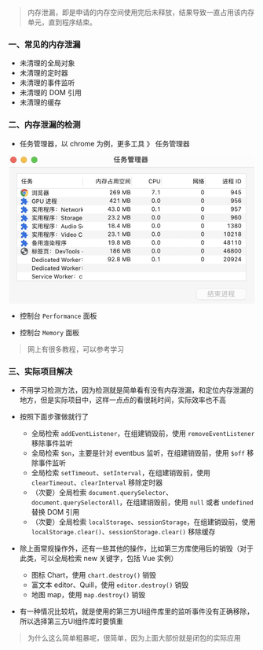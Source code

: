 > 内存泄漏，即是申请的内存空间使用完后未释放，结果导致一直占用该内存单元，直到程序结束。

### 一、常见的内存泄漏

- 未清理的全局对象
- 未清理的定时器
- 未清理的事件监听
- 未清理的 DOM 引用
- 未清理的缓存


### 二、内存泄漏的检测

- 任务管理器，以 chrome 为例，更多工具 》 任务管理器

<img src="../static/b_7_1.jpg" alt="图片描述"  width="500" style="display: block; margin: 10px auto;">

- 控制台 `Performance` 面板

- 控制台 `Memory` 面板

> 网上有很多教程，可以参考学习

### 三、实际项目解决

- 不用学习检测方法，因为检测就是简单看有没有内存泄漏，和定位内存泄漏的地方，但是实际项目中，这样一点点的看很耗时间，实际效率也不高
- 按照下面步骤做就行了
  - 全局检索 `addEventListener`，在组建销毁前，使用 `removeEventListener` 移除事件监听
  - 全局检索 `$on`，主要是针对 eventbus 监听，在组建销毁前，使用 `$off` 移除事件监听
  - 全局检索 `setTimeout`、`setInterval`，在组建销毁前，使用 `clearTimeout`、`clearInterval` 移除定时器
  - （次要）全局检索 `document.querySelector`、`document.querySelectorAll`，在组建销毁前，使用 `null` 或者 `undefined` 替换 DOM 引用
  - （次要）全局检索 `localStorage`、`sessionStorage`，在组建销毁前，使用 `localStorage.clear()`、`sessionStorage.clear()` 移除缓存

- 除上面常规操作外，还有一些其他的操作，比如第三方库使用后的销毁（对于此类，可以全局检索 new 关键字，包括 Vue 实例）
  - 图标 Chart，使用 `chart.destroy()` 销毁
  - 富文本 editor、Quill，使用 `editor.destroy()` 销毁
  - 地图 map，使用 `map.destroy()` 销毁
 
- 有一种情况比较坑，就是使用的第三方UI组件库里的监听事件没有正确移除，所以选择第三方UI组件库时要慎重

> 为什么这么简单粗暴呢，很简单，因为上面大部份就是闭包的实际应用
